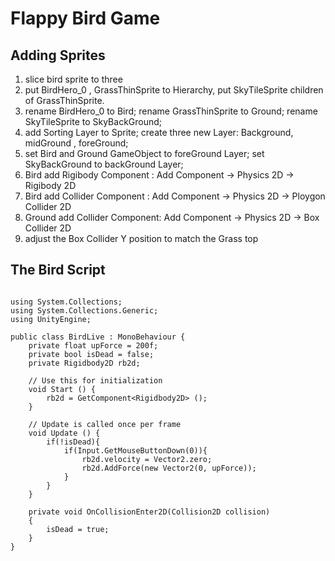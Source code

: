 # Flappy Bird Game

## Adding Sprites
1. slice bird sprite to three 
2. put BirdHero_0 , GrassThinSprite to Hierarchy, put SkyTileSprite children of GrassThinSprite.
3. rename BirdHero_0 to Bird; rename GrassThinSprite to Ground; rename SkyTileSprite to SkyBackGround;
4. add Sorting Layer to Sprite; create three new Layer: Background, midGround , foreGround;
5. set Bird and Ground GameObject to foreGround Layer; set SkyBackGround to backGround Layer;
6. Bird add Rigibody Component : Add Component -> Physics 2D -> Rigibody 2D
7. Bird add Collider Component : Add Component -> Physics 2D -> Ploygon Collider 2D 
8. Ground add Collider Component: Add Component -> Physics 2D -> Box Collider 2D 
9. adjust the Box Collider Y position to match the Grass top

## The Bird Script



```

using System.Collections;
using System.Collections.Generic;
using UnityEngine;

public class BirdLive : MonoBehaviour {
    private float upForce = 200f;
	private bool isDead = false;
	private Rigidbody2D rb2d;

	// Use this for initialization
	void Start () {
		rb2d = GetComponent<Rigidbody2D> ();
	}
	
	// Update is called once per frame
	void Update () {
        if(!isDead){
            if(Input.GetMouseButtonDown(0)){
                rb2d.velocity = Vector2.zero;
                rb2d.AddForce(new Vector2(0, upForce));
            }
        }
	}

    private void OnCollisionEnter2D(Collision2D collision)
    {
        isDead = true;
    }
}


```